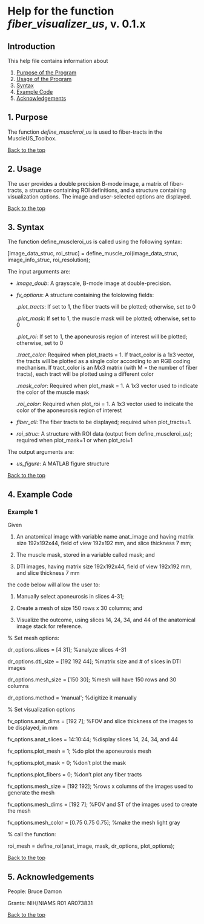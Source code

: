 # Help for the function <i>fiber_visualizer_us</i>, v. 0.1.x

## Introduction

This help file contains information about
1) [Purpose of the Program](https://github.com/bdamon/MuscleUS_Toolbox/blob/master/Help/Help-for-fiber_visualizer_us.md#1-purpose)
2) [Usage of the Program](https://github.com/bdamon/MuscleUS_Toolbox/blob/master/Help/Help-for-fiber_visualizer_us.md#2-usage)
3) [Syntax](https://github.com/bdamon/MuscleUS_Toolbox/blob/master/Help/Help-for-fiber_visualizer_us.md#3-Syntax)
5) [Example Code](https://github.com/bdamon/MuscleUS_Toolbox/blob/master/Help/Help-for-fiber_visualizer_us.md#4-Example-Code)
6) [Acknowledgements](https://github.com/bdamon/MuscleUS_Toolbox/blob/master/Help/Help-for-fiber_visualizer_us.md#5-Acknowledgements)

## 1. Purpose

The function <i>define_muscleroi_us</i> is used to fiber-tracts in the MuscleUS_Toolbox.  

[Back to the top](https://github.com/bdamon/MuscleUS_Toolbox/blob/master/Help/Help-for-fiber_visualizer_us.md)

## 2. Usage
The user provides a double precision B-mode image, a matrix of fiber-tracts, a structure containing ROI definitions, and a structure containing visualization options. The image and user-selected options are displayed.

[Back to the top](https://github.com/bdamon/MuscleUS_Toolbox/blob/master/Help/Help-for-fiber_visualizer_us.md)

## 3. Syntax
The function define_muscleroi_us is called using the following syntax:

[image_data_struc, roi_struc] = define_muscle_roi(image_data_struc, image_info_struc, roi_resolution);

The input arguments are:
* <i>image_doub</i>: A grayscale, B-mode image at double-precision. 

* <i>fv_options</i>: A structure containing the fololowing fields:

    <i>.plot_tracts</i>: If set to 1, the fiber tracts will be plotted; otherwise, set to 0

    <i>.plot_mask</i>: If set to 1, the muscle mask will be plotted; otherwise, set to 0

    <i>.plot_roi</i>: If set to 1, the aponeurosis region of interest will be plotted; otherwise, set to 0
  
    <i>.tract_color</i>: Required when plot_tracts = 1. If tract_color is a 1x3 vector, the tracts will be plotted as a single color according to an RGB coding mechanism. If tract_color is an Mx3 matrix (with M = the number of fiber tracts), each tract will be plotted using a different color 
 
    <i>.mask_color</i>: Required when plot_mask = 1. A 1x3 vector used to indicate the color of the muscle mask 
 
    <i>.roi_color</i>: Required when plot_roi = 1. A 1x3 vector used to indicate the color of the aponeurosis region of interest 

* <i>fiber_all</i>: The fiber tracts to be displayed; required when plot_tracts=1. 

* <i>roi_struc</i>: A structure with ROI data (output from define_muscleroi_us); required when plot_mask=1 or when plot_roi=1 

The output arguments are:
* <i>us_figure</i>: A MATLAB figure structure
   
[Back to the top](https://github.com/bdamon/MuscleUS_Toolbox/blob/master/Help/Help-for-fiber_visualizer_us.md)

## 4. Example Code

### Example 1
Given 

1.	An anatomical image with variable name anat_image and having matrix size 192x192x44, field of view 192x192 mm, and slice thickness 7 mm;

2.	The muscle mask, stored in a variable called mask; and

3.	DTI images, having matrix size 192x192x44, field of view 192x192 mm, and slice thickness 7 mm

the code below will allow the user to:

1.	Manually select aponeurosis in slices 4-31;

2.	Create a mesh of size 150 rows x 30 columns; and

3.	Visualize the outcome, using slices 14, 24, 34, and 44 of the anatomical image stack for reference.

% Set mesh options:

dr_options.slices = [4 31]; %analyze slices 4-31

dr_options.dti_size = [192 192 44]; %matrix size and # of slices in DTI images

dr_options.mesh_size = [150 30]; %mesh will have 150 rows and 30 columns

dr_options.method = ‘manual'; %digitize it manually

% Set visualization options

fv_options.anat_dims = [192 7]; %FOV and slice thickness of the images to be displayed, in mm

fv_options.anat_slices = 14:10:44; %display slices 14, 24, 34, and 44 

fv_options.plot_mesh = 1; %do plot the aponeurosis mesh

fv_options.plot_mask = 0; %don’t plot the mask

fv_options.plot_fibers = 0; %don’t plot any fiber tracts

fv_options.mesh_size = [192 192]; %rows x columns of the images used to generate the mesh

fv_options.mesh_dims = [192 7]; %FOV and ST of the images used to create the mesh

fv_options.mesh_color = [0.75 0.75 0.75]; %make the mesh light gray

% call the function:

roi_mesh = define_roi(anat_image, mask, dr_options, plot_options);
 

[Back to the top](https://github.com/bdamon/MuscleUS_Toolbox/blob/master/Help/Help-for-fiber_visualizer_us.md)

## 5. Acknowledgements
People: Bruce Damon

Grants: NIH/NIAMS R01 AR073831

[Back to the top](https://github.com/bdamon/MuscleUS_Toolbox/blob/master/Help/Help-for-fiber_visualizer_us.md)
